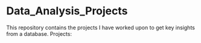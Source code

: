 # Data_Analysis_Projects
This repository contains the projects I have worked upon to get key insights from a database. 
Projects:
